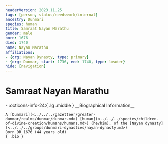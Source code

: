 ```yaml
---
headerVersion: 2023.11.25
tags: [person, status/needswork/internal]
ancestry: Dunmari
species: human
title: Samraat Nayan Marathu
gender: male
born: 1676
died: 1740
name: Nayan Marathu
affiliations:
- {org: Nayan Dynasty, type: primary}
- {org: Dunmar, start: 1736, end: 1740, type: leader}
hide: [navigation]
---
```

# Samraat Nayan Marathu
<div class="grid cards ext-narrow-margin ext-one-column" markdown>
- :octicons-info-24:{ .lg .middle } __Biographical Information__

    A [Dunmari](<../../../gazetteer/greater-dunmar/realms/dunmar/dunmar.md>) [human](<../../../species/children-of-divine-creation/humans/humans.md>) (he/him), of the [Nayan dynasty](<../../../groups/dunmari-dynasties/nayan-dynasty.md>)  
    Born DR 1676 (44 years old)  
    { .bio }

</div>


